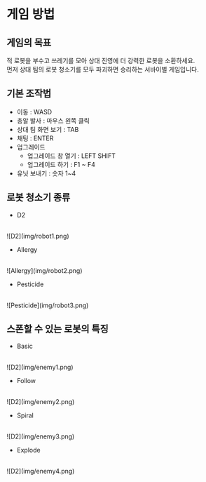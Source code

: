 게임 방법
====

게임의 목표
----
적 로봇을 부수고 쓰레기를 모아 상대 진영에 더 강력한 로봇을 소환하세요.<br>
먼저 상대 팀의 로봇 청소기를 모두 파괴하면 승리하는 서바이벌 게임입니다.

기본 조작법
----
* 이동 : WASD
* 총알 발사 : 마우스 왼쪽 클릭
* 상대 팀 화면 보기 : TAB
* 채팅 : ENTER
* 업그레이드
  * 업그레이드 창 열기 : LEFT SHIFT
  * 업그레이드 하기 : F1 ~ F4
* 유닛 보내기 : 숫자 1~4

로봇 청소기 종류
----
* D2
<br>
![D2](img/robot1.png)

* Allergy
<br>
![Allergy](img/robot2.png)

* Pesticide
<br>
![Pesticide](img/robot3.png)


스폰할 수 있는 로봇의 특징
----
* Basic
<br>
![D2](img/enemy1.png)

* Follow
<br>
![D2](img/enemy2.png)

* Spiral
<br>
![D2](img/enemy3.png)

* Explode
<br>
![D2](img/enemy4.png)

